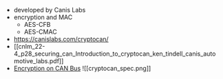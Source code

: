 - developed by Canis Labs
- encryption and MAC
	- AES-CFB
	- AES-CMAC
- https://canislabs.com/cryptocan/
- [[cnlm_22-4_p28_securing_can_Introduction_to_cryptocan_ken_tindell_canis_automotive_labs.pdf]]
- [Encryption on CAN Bus](https://canislabs.com/downloads/2211%20White%20Paper%20Encrypting%20messages%20on%20CAN.pdf)
![[cryptocan_spec.png]]
